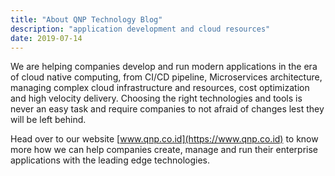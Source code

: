 ```yaml
---
title: "About QNP Technology Blog"
description: "application development and cloud resources"
date: 2019-07-14
---
```


We are helping companies develop and run modern applications in the era of cloud native computing, from CI/CD pipeline, Microservices architecture, managing complex cloud infrastructure and resources, cost optimization and high velocity delivery. Choosing the right technologies and tools is never an easy task and require companies to not afraid of changes lest they will be left behind.

Head over to our website [www.qnp.co.id](https://www.qnp.co.id) to know more how we can help companies create, manage and run their enterprise applications with the leading edge technologies. 